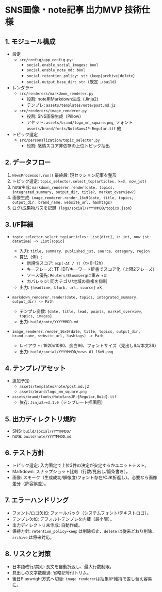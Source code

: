 # SNS画像・note記事 出力MVP 技術仕様

## 1. モジュール構成
- 設定
  - `src/config/app_config.py`:
    - `social.enable_social_images: bool`
    - `social.enable_note_md: bool`
    - `social.retention_policy: str`（`keep|archive|delete`）
    - `social.output_base_dir: str`（既定 `./build`）
- レンダラー
  - `src/renderers/markdown_renderer.py`
    - 役割: note用Markdown生成（Jinja2）
    - テンプレ: `assets/templates/note/post.md.j2`
  - `src/renderers/image_renderer.py`
    - 役割: SNS画像生成（Pillow）
    - アセット: `assets/brand/logo_mn_square.png`, フォント `assets/brand/fonts/NotoSansJP-Regular.ttf` 他
- トピック選定
  - `src/personalization/topic_selector.py`
    - 役割: 感情スコア非依存の上位トピック抽出

## 2. データフロー
1) `NewsProcessor.run()` 最終段: 現セッション記事を整形
2) トピック選定: `topic_selector.select_top(articles, k=3, now_jst)`
3) note生成: `markdown_renderer.render(date, topics, integrated_summary, output_dir, title?, market_overview?)`
4) 画像生成: `image_renderer.render_16x9(date, title, topics, output_dir, brand_name, website_url, hashtags)`
5) ログ/成果物パスを記録（`logs/social/YYYYMMDD/topics.json`）

## 3. I/F詳細
- `topic_selector.select_top(articles: List[dict], k: int, now_jst: datetime) -> List[Topic]`
  - 入力: `title, summary, published_jst, source, category, region`
  - 算法（例）:
    - 新規性スコア: `exp(-Δt / τ)`（τ=6–12h）
    - キーフレーズ: TF-IDF/キーワード辞書でスコア化（上限2フレーズ）
    - ソース優先: `Reuters/Bloomberg`に重み +α
    - カバレッジ: 同カテゴリ/地域の重複を抑制
  - 出力: `{headline, blurb, url, source}` ×k

- `markdown_renderer.render(date, topics, integrated_summary, output_dir) -> Path`
  - テンプレ変数: `{date, title, lead, points, market_overview, topics, images}`
  - 出力: `build/note/YYYYMMDD.md`

- `image_renderer.render_16x9(date, title, topics, output_dir, brand_name, website_url, hashtags) -> Path`
  - レイアウト: 1920x1080、余白96、フォントサイズ（見出し64/本文36）
  - 出力: `build/social/YYYYMMDD/news_01_16x9.png`

## 4. テンプレ/アセット
- 追加予定:
  - `assets/templates/note/post.md.j2`
  - `assets/brand/logo_mn_square.png`
- `assets/brand/fonts/NotoSansJP-{Regular,Bold}.ttf`
  - 依存: `Jinja2>=3.1.0`（テンプレート描画用）

## 5. 出力ディレクトリ規約
- SNS: `build/social/YYYYMMDD/`
- note: `build/note/YYYYMMDD.md`

## 6. テスト方針
- トピック選定: 入力固定で上位3件の決定が安定するかユニットテスト。
- Markdown: スナップショット比較（行数/見出し/箇条書き）。
- 画像: スモーク（生成成功/解像度/フォント存在/CJK折返し）。必要なら画像差分（許容誤差）。

## 7. エラーハンドリング
- フォント/ロゴ欠如: フォールバック（システムフォント/テキストロゴ）。
- テンプレ欠如: デフォルトテンプレを内蔵（最小限）。
- 出力ディレクトリ未作成: 自動作成。
 - 保持方針: `retention_policy=keep` は削除抑止、`delete` は従来どおり削除、`archive` は将来対応。

## 8. リスクと対策
- 日本語改行/禁則: 長文を自動折返し、最大行数制限。
- 見出しの文字数超過: 省略記号付トリム。
- 後日Playwright方式へ切替: `image_renderer`は抽象I/F維持で差し替え容易に。
